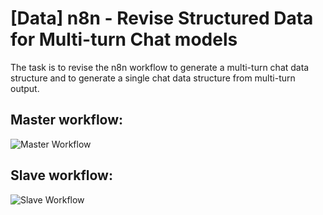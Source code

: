 # [Data] n8n - Revise Structured Data for Multi-turn Chat models

The task is to revise the n8n workflow to generate a multi-turn chat data structure and to generate a single chat data structure from multi-turn output.

## Master workflow:
![Master Workflow](image1.png)

## Slave workflow:
![Slave Workflow](image2.png)

